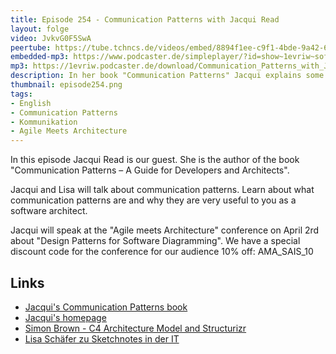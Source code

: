 ```yaml
---
title: Episode 254 - Communication Patterns with Jacqui Read
layout: folge
video: JvkvG0F5SwA
peertube: https://tube.tchncs.de/videos/embed/8894f1ee-c9f1-4bde-9a42-6150b1af9014
embedded-mp3: https://www.podcaster.de/simpleplayer/?id=show~1evriw~software-architektur-im-stream~pod-3baf044fc838c8f2c2aaacc53748&v=1741965045
mp3: https://1evriw.podcaster.de/download/Communication_Patterns_with_Jacqui_Read.mp3
description: In her book "Communication Patterns" Jacqui explains some patterns to improve our communication.
thumbnail: episode254.png
tags:
- English
- Communication Patterns
- Kommunikation
- Agile Meets Architecture
---
```


In this episode Jacqui Read is our guest. She is the author of the
book "Communication Patterns – A Guide for Developers and Architects".

Jacqui and Lisa will talk about communication patterns. Learn about
what communication patterns are and why they are very useful to you as
a software architect.

Jacqui will speak at the "Agile meets Architecture" conference on
April 2rd about "Design Patterns for Software Diagramming".  We have a
special discount code for the conference for our audience 10% off:
AMA_SAIS_10

## Links

* [Jacqui's Communication Patterns book](https://communicationpatternsbook.com/)
* [Jacqui's homepage](https://jacquiread.com/)
* [Simon Brown - C4 Architecture Model and
  Structurizr](/2021/01/22/folge36.html)
* [Lisa Schäfer zu Sketchnotes in der IT](/2020/10/29/folge023.html)
